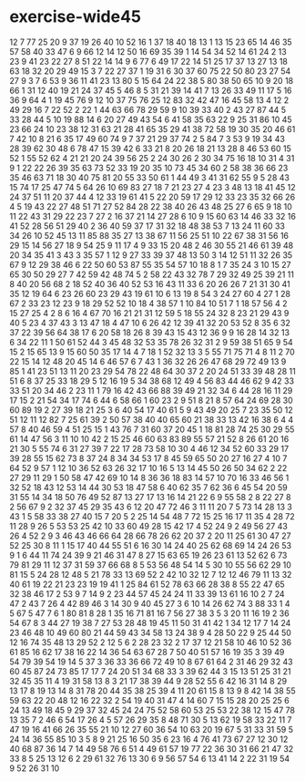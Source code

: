 # exercise-wide45
12
7
77
25
20
9
37
19
26
40
10
52
16
1
37
18
40
18
13
1
13
15
23
65
14
46
35
57
58
40
33
47
6
9
66
12
14
12
50
16
69
35
39
1
14
54
34
52
14
61
24
2
13
23
9
41
23
22
27
8
51
22
14
14
9
6
77
6
49
17
22
14
51
25
17
37
13
27
13
18
63
18
32
20
29
49
15
3
7
22
27
37
1
19
31
6
30
37
60
75
22
50
80
23
27
54
27
9
3
7
6
53
9
36
11
41
23
13
80
5
15
64
24
22
38
5
80
38
50
65
10
9
20
18
66
1
31
12
40
19
21
24
37
45
5
46
8
5
31
21
39
14
41
7
13
26
33
49
11
17
5
16
36
9
64
4
1
19
45
76
9
12
10
37
75
76
25
12
83
32
42
47
16
45
58
13
4
12
2
49
29
16
7
22
52
2
22
1
44
63
66
78
29
59
9
10
39
33
40
2
43
27
87
44
5
33
28
44
5
10
19
88
14
6
20
27
49
43
54
6
41
58
35
63
22
9
25
31
86
10
45
23
66
24
10
23
38
12
31
63
21
28
41
65
35
29
41
38
72
58
19
30
35
20
46
61
7
42
10
8
21
6
35
17
49
60
74
9
7
37
21
29
37
74
2
5
84
7
3
53
9
19
34
43
28
39
62
30
48
6
78
47
15
39
42
6
33
21
8
20
26
18
21
13
28
8
46
53
60
15
52
1
55
52
62
4
21
21
20
24
39
56
25
2
24
30
26
2
30
34
75
16
18
10
31
4
31
9
1
22
22
26
39
35
63
73
52
33
19
20
35
10
73
45
34
60
2
58
38
36
66
23
35
46
63
71
18
30
40
75
81
20
55
33
50
61
1
44
49
3
41
31
62
55
9
5
28
43
15
74
17
25
47
74
5
64
26
10
69
83
27
18
7
21
23
27
4
23
3
48
13
18
41
45
12
24
37
51
11
20
37
44
4
12
33
19
61
41
5
22
20
59
17
29
12
33
23
35
32
66
26
4
5
19
43
22
27
48
51
71
27
52
84
28
22
38
40
26
43
48
25
27
6
65
9
18
10
11
22
43
31
29
22
23
7
27
2
16
37
21
14
27
28
6
10
9
15
60
63
14
46
33
32
16
41
52
28
56
51
29
40
2
36
40
59
37
17
31
32
18
48
38
53
7
13
24
11
60
33
34
26
10
52
45
13
11
85
88
35
27
13
38
67
11
56
25
51
10
22
67
38
31
56
16
29
15
14
56
27
18
9
54
25
9
11
17
4
9
33
15
20
48
2
46
30
55
21
46
61
39
48
20
34
35
41
3
43
3
35
57
1
12
9
27
33
39
37
48
13
50
3
14
12
51
11
32
26
35
67
9
12
29
38
46
6
22
50
60
53
87
55
35
54
57
10
18
8
1
7
35
24
3
10
15
27
65
30
50
29
27
7
42
59
42
48
74
5
2
58
22
43
32
78
7
29
32
49
25
39
21
11
8
40
20
56
68
2
18
52
40
36
40
52
53
16
43
11
33
6
20
26
26
7
21
31
30
41
35
12
19
64
6
23
26
60
23
29
43
19
61
10
6
13
19
8
54
3
24
27
60
4
27
1
28
67
2
33
23
12
23
9
18
29
52
52
10
18
4
38
57
1
10
84
10
51
7
1
18
57
56
4
2
15
27
25
4
2
8
6
16
4
67
70
16
21
21
31
12
59
5
18
55
24
32
8
23
21
29
43
9
40
5
23
4
37
43
3
13
47
18
4
47
10
6
26
42
12
39
41
32
20
53
52
8
35
6
32
37
22
39
56
64
38
17
6
20
58
18
26
8
39
43
15
43
12
36
9
9
16
28
14
32
13
6
34
22
11
1
50
61
52
44
3
45
48
32
53
35
78
26
32
31
2
9
59
38
51
65
9
54
15
2
15
65
13
9
15
60
50
35
17
14
4
7
18
1
52
32
13
3
5
55
71
75
71
4
8
11
2
70
22
15
14
12
48
20
45
14
6
46
57
6
7
43
1
36
32
26
26
47
68
29
72
49
13
9
85
1
41
23
51
13
11
20
23
29
54
78
22
48
64
30
37
2
20
24
51
33
39
48
28
11
51
6
8
37
25
33
18
29
5
12
16
19
5
34
38
68
12
49
4
56
83
44
46
62
9
42
33
33
51
20
34
46
2
23
11
1
79
16
42
43
66
88
39
49
21
32
34
6
44
28
16
11
29
17
15
2
21
54
34
17
74
6
44
6
58
66
1
60
23
2
9
51
8
21
8
57
64
24
69
28
30
60
89
19
2
27
39
18
21
25
3
6
40
54
17
40
61
5
9
43
49
20
25
7
23
35
50
12
51
12
11
12
82
7
25
61
39
2
50
57
38
40
40
65
60
21
38
33
13
42
16
38
6
4
4
57
8
40
46
59
4
51
25
15
1
43
76
7
31
60
37
20
45
1
18
81
28
74
25
30
29
55
61
14
47
56
3
11
10
10
42
2
15
25
46
60
63
83
89
55
57
21
52
8
26
61
20
16
21
30
5
55
74
6
31
27
39
7
22
17
28
73
58
10
30
4
46
12
34
52
60
33
29
17
39
28
55
15
62
73
8
37
24
8
34
34
53
17
8
45
59
65
50
20
27
16
27
4
10
7
64
52
9
57
1
12
10
36
52
63
26
32
17
10
16
5
13
14
45
50
26
50
34
62
2
22
27
29
11
29
1
50
58
47
42
69
10
14
8
36
36
18
83
14
57
10
70
16
33
46
56
1
32
52
18
43
12
53
14
44
30
53
18
47
58
6
40
62
35
7
62
36
6
45
54
20
59
31
55
14
34
18
50
76
49
52
87
13
27
17
13
16
14
21
22
6
9
55
58
2
8
22
27
8
2
56
67
9
2
32
37
45
29
35
43
6
12
20
47
72
46
3
11
11
20
7
5
73
14
28
13
3
43
1
5
58
33
38
27
40
15
7
20
5
2
25
14
54
48
7
72
15
25
16
17
11
35
4
28
72
11
28
9
26
5
53
53
25
42
10
33
60
49
28
15
42
17
4
52
24
9
2
49
56
27
43
26
4
52
2
9
3
46
43
46
66
64
28
66
78
26
62
20
37
2
20
11
25
61
30
47
27
52
25
30
8
11
1
15
17
40
44
55
51
6
16
30
14
24
40
25
62
68
69
14
24
26
53
9
1
6
44
11
74
24
39
9
21
46
31
47
8
27
15
63
65
19
26
23
61
13
52
62
6
73
79
81
29
11
12
37
31
59
37
66
68
8
5
53
56
48
54
14
5
30
10
55
56
62
29
10
81
15
5
24
28
12
48
5
21
78
33
13
69
52
2
42
10
32
12
7
12
12
46
79
11
13
32
40
61
19
22
21
23
23
19
19
41
1
25
84
61
52
78
63
66
28
38
8
55
22
47
65
32
38
46
17
2
53
9
7
14
9
2
23
44
57
45
24
24
11
33
39
13
61
16
10
2
7
24
47
2
43
7
26
4
42
89
46
3
14
30
9
40
45
27
3
6
10
14
26
62
74
3
88
33
1
4
5
67
5
47
7
6
1
80
81
8
28
1
35
16
71
81
16
7
56
27
38
3
5
3
20
11
16
19
2
36
54
67
8
3
44
27
19
38
7
27
53
28
48
19
45
11
50
31
41
42
1
34
12
17
7
14
24
23
46
48
10
49
60
80
21
44
59
43
34
58
13
24
38
9
4
28
50
22
9
25
44
50
12
16
74
35
48
13
29
52
2
12
5
6
2
28
23
32
2
17
37
12
21
58
10
46
10
52
36
61
85
16
62
17
38
16
22
14
36
54
63
67
28
7
50
40
51
57
16
19
35
3
39
49
54
79
39
54
19
14
5
37
3
36
33
36
66
72
49
10
8
67
61
64
2
31
46
29
32
43
60
45
87
24
73
85
17
17
7
24
20
51
34
68
33
3
39
62
44
3
15
13
51
25
31
21
32
45
35
11
4
19
31
58
13
8
3
21
17
38
39
44
9
28
52
55
6
42
16
31
14
8
29
13
17
8
19
13
14
8
31
78
20
44
35
38
25
39
4
11
20
61
15
8
13
9
8
42
14
38
55
59
63
22
20
48
12
16
22
32
2
54
19
40
31
47
4
14
60
7
15
15
28
20
25
25
6
24
13
49
18
45
9
29
37
32
45
24
24
75
52
58
60
53
25
53
22
38
12
15
47
78
13
35
7
2
46
6
54
17
26
4
5
57
26
29
35
8
48
71
30
5
13
62
19
58
33
22
11
7
47
19
16
41
66
26
35
55
21
10
12
27
60
36
54
10
63
20
19
67
5
31
33
31
59
5
24
14
36
55
85
10
3
5
8
9
21
25
16
50
35
6
23
16
4
76
41
73
67
27
12
30
12
40
68
87
36
14
7
14
49
58
76
6
51
4
49
61
57
19
77
22
36
30
31
66
21
47
32
33
8
5
25
13
12
6
2
29
61
32
76
13
30
6
9
56
57
54
6
13
41
14
2
22
31
19
54
9
52
26
31
10

